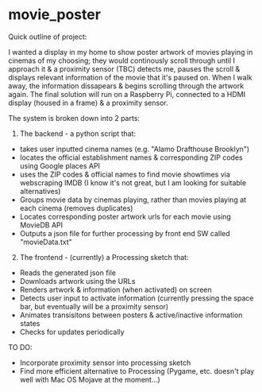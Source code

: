 # movie_poster

Quick outline of project:

I wanted a display in my home to show poster artwork of movies playing in cinemas of my choosing; they would continously scroll through until I approach it & a proximity sensor (TBC) detects me, pauses the scroll & displays relevant information of the movie that it's paused on. When I walk away, the information dissapears & begins scrolling through the artwork again.
The final solution will run on a Raspberry Pi, connected to a HDMI display (housed in a frame) & a proximity sensor.

The system is broken down into 2 parts:

1. The backend - a python script that:
  - takes user inputted cinema names (e.g. "Alamo Drafthouse Brooklyn")
  - locates the official establishment names & corresponding ZIP codes using Google places API
  - uses the ZIP codes & official names to find movie showtimes via webscraping IMDB (I know it's not great, but I am looking for suitable alternatives)
  - Groups movie data by cinemas playing, rather than movies playing at each cinema (removes duplicates) 
  - Locates corresponding poster artwork urls for each movie using MovieDB API
  - Outputs a json file for further processing by front end SW called "movieData.txt"
  
2. The frontend - (currently) a Processing sketch that:
  - Reads the generated json file
  - Downloads artwork using the URLs
  - Renders artwork & information (when activated) on screen
  - Detects user input to activate information (currently pressing the space bar, but eventually will be a proximity sensor)
  - Animates transisitons between posters & active/inactive information states
  - Checks for updates periodically
  
  
  TO DO:
  
  - Incorporate proximity sensor into processing sketch
  - Find more efficient alternative to Processing (Pygame, etc. doesn't play well with Mac OS Mojave at the moment...)
